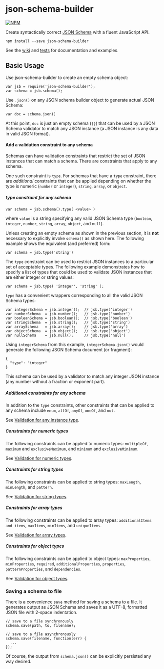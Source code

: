 json-schema-builder
===================

[![NPM](https://nodei.co/npm/json-schema-builder.png?compact=true)](https://nodei.co/npm/json-schema-builder/)

Create syntactically correct [JSON Schema](http://json-schema.org/) with a fluent JavaScript API.

    npm install --save json-schema-builder
    
See the [wiki](https://github.com/atomiqio/json-schema-builder/wiki) and [tests](https://github.com/atomiqio/json-schema-builder/blob/master/src/test/test.js) for documentation and examples.


Basic Usage
-----------
    
Use json-schema-builder to create an empty schema object:

    var jsb = require('json-schema-builder');
    var schema = jsb.schema();

Use `.json()` on any JSON schema builder object to generate actual JSON Schema: 

    var doc = schema.json()

At this point, `doc` is just an empty schema (`{}`) that can be used by a JSON Schema validator to match any JSON instance (a JSON instance is any data in valid JSON format).


#### Add a validation constraint to any schema

Schemas can have validation constraints that restrict the set of JSON instances that can match a schema. There are constraints that apply to any schema.

One such constraint is `type`. For schemas that have a `type` constraint, there are *additional* constraints that can be applied depending on whether the type is numeric (`number` or `integer`), `string`, `array`, or `object`.


##### type constraint for any schema

    var schema = jsb.schema().type( <value> )
    
where `value` is a string specifying any valid JSON Schema type (`boolean`, `integer`, `number`, `string`, `array`, `object`, and `null`).

Unless creating an empty schema as shown in the previous section, it is **not** necessary to explicitly invoke `schema()` as shown here. The following example shows the equivalent (and preferred) form:
    
    var schema = jsb.type('string')
    
The `type` constraint can be used to restrict JSON instances to a particular set of acceptable types. The following example demonstrates how to specify a list of types that could be used to validate JSON instances that are either integer or string values:

    var schema = jsb.type( 'integer', 'string' );

    
`type` has a convenient wrappers corresponding to all the valid JSON Schema types:
    
    var integerSchema = jsb.integer();  // jsb.type('integer')
    var numberSchema  = jsb.number();   // jsb.type('number')
    var booleanSchema = jsb.boolean();  // jsb.type('boolean')
    var stringSchema  = jsb.string();   // jsb.type('string')
    var arraySchema   = jsb.array();    // jsb.type('array')
    var objectSchema  = jsb.object();   // jsb.type('object')
    var nullSchema    = jsb.null();     // jsb.type('null')
    
Using `integerSchema` from this example, `integerSchema.json()` would generate the following JSON Schema document (or fragment):

    {
      "type": "integer"
    }

This schema can be used by a validator to match any integer JSON instance (any number without a fraction or exponent part).

##### Additional constraints for any schema

In addition to the `type` constraints, other constraints that can be applied to any schema include `enum`, `allOf`, `anyOf`, `oneOf`, and `not`.

See [Validation for any instance type](https://github.com/atomiqio/json-schema-builder/wiki/Any).

##### Constraints for numeric types

The following constraints can be applied to numeric types: `multipleOf`, `maximum` and `exclusiveMaximum`, and `minimum` and `exclusiveMinimum`.

See [Validation for numeric types](https://github.com/atomiqio/json-schema-builder/wiki/Numeric).

##### Constraints for string types

The following constraints can be applied to string types: `maxLength`, `minLength`, and `pattern`.

See [Validation for string types](https://github.com/atomiqio/json-schema-builder/wiki/String).


##### Constraints for array types

The following constraints can be applied to array types: `additionalItems and items`, `maxItems`, `minItems`, and `uniqueItems`.

See [Validation for array types](https://github.com/atomiqio/json-schema-builder/wiki/Array).


##### Constraints for object types

The following constraints can be applied to object types: `maxProperties`, `minProperties`, `required`, `additionalProperties`, `properties`, `patternProperties`, and `dependencies`.

See [Validation for object types](https://github.com/atomiqio/json-schema-builder/wiki/Object).


### Saving a schema to file

There is a convenience `save` method for saving a schema to a file. It generates output as JSON Schema and saves it as a UTF-8, formatted JSON file with 2-space indentation.
    

    // save to a file synchronously
    schema.save(path, to, filename);
    
    // save to a file asynchronously
    schema.save(filename, function(err) {
      ...
    });

Of course, the output from `schema.json()` can be explicitly persisted any way desired.


